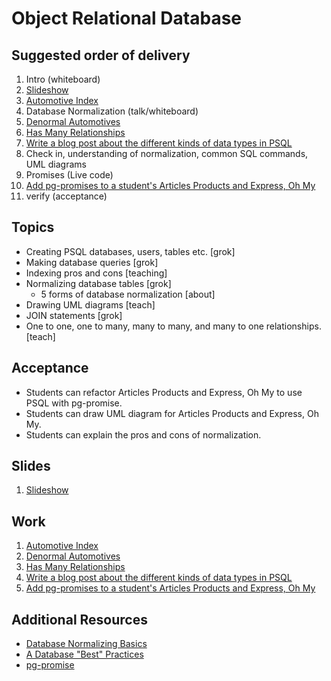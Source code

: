 # Object Relational Database

## Suggested order of delivery

1. Intro (whiteboard)
1. [Slideshow](https://github.com/devleague/slides-sql)
1. [Automotive Index](https://github.com/devleague/Automotive-Index)
1. Database Normalization (talk/whiteboard)
1. [Denormal Automotives](https://github.com/devleague/Denormal-Automotives)
1. [Has Many Relationships](https://github.com/devleague/Has-Many-Relationships)
1. [Write a blog post about the different kinds of data types in PSQL](https://gist.github.com/jaywon/80b3ceb78c2791c30950)
1. Check in, understanding of normalization, common SQL commands, UML diagrams
1. Promises (Live code)
1. [Add pg-promises to a student's Articles Products and Express, Oh My](https://gist.github.com/JoeKarlsson1/495e9f002737e1693ddf)
1. verify (acceptance)

## Topics

- Creating PSQL databases, users, tables etc. [grok]
- Making database queries [grok]
- Indexing pros and cons [teaching]
- Normalizing database tables [grok]
  - 5 forms of database normalization [about]
- Drawing UML diagrams [teach]
- JOIN statements [grok]
- One to one, one to many, many to many, and many to one relationships. [teach]

## Acceptance

- Students can refactor Articles Products and Express, Oh My to use PSQL with pg-promise.
- Students can draw UML diagram for Articles Products and Express, Oh My.
- Students can explain the pros and cons of normalization.

## Slides

1. [Slideshow](https://github.com/devleague/slides-sql)

## Work

1. [Automotive Index](https://github.com/devleague/Automotive-Index)
1. [Denormal Automotives](https://github.com/devleague/Denormal-Automotives)
1. [Has Many Relationships](https://github.com/devleague/Has-Many-Relationships)
1. [Write a blog post about the different kinds of data types in PSQL](https://gist.github.com/jaywon/80b3ceb78c2791c30950)
1. [Add pg-promises to a student's Articles Products and Express, Oh My](https://gist.github.com/JoeKarlsson1/495e9f002737e1693ddf)

## Additional Resources

- [Database Normalizing Basics](http://databases.about.com/od/specificproducts/a/normalization.htm)
- [A Database "Best" Practices](http://www.agiledata.org/essays/dataNormalization.html)
- [pg-promise](https://www.npmjs.com/package/pg-promise)